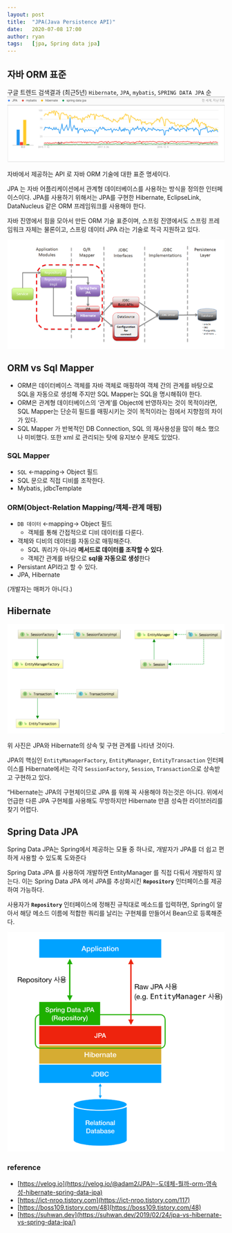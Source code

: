```yaml
---
layout: post
title:  "JPA(Java Persistence API)"
date:   2020-07-08 17:00
author: ryan
tags:	[jpa, Spring data jpa]
---
```


## 자바 ORM 표준

구글 트렌드 검색결과 (최근5년)
`Hibernate`, `JPA`, `mybatis`, `SPRING DATA JPA` 순
![](/files/posts/202007/jpa_img_04.png)

자바에서 제공하는 API 로 자바 ORM 기술에 대한 표준 명세이다.

JPA 는 자바 어플리케이션에서 관계형 데이터베이스를 사용하는 방식을 정의한 인터페이스이다. JPA를 사용하기 위해서는 JPA를 구현한 Hibernate, EclipseLink, DataNucleus 같은 ORM 프레임워크를 사용해야 한다. 

자바 진영에서 힘을 모아서 만든 ORM 기술 표준이며, 스프링 진영에서도 스프링 프레임워크 자체는 물론이고, 스프링 데이터 JPA 라는 기술로 적극 지원하고 있다.

![](/files/posts/202007/jpa_img_01.png)

## ORM vs Sql Mapper

- ORM은 데이터베이스 객체를 자바 객체로 매핑하여 객체 간의 관계를 바탕으로 SQL을 자동으로 생성해 주지만 SQL Mapper는 SQL을 명시해줘야 한다.
- ORM은 관계형 데이터베이스의 ‘관계’를 Object에 반영하자는 것이 목적이라면, SQL Mapper는 단순히 필드를 매핑시키는 것이 목적이라는 점에서 지향점의 차이가 있다.
- SQL Mapper 가 반복적인 DB Connection, SQL 의 재사용성을 많이 해소 했으나 미비했다. 또한 xml 로 관리되는 탓에 유지보수 문제도 있었다.

### SQL Mapper

- `SQL` ←mapping→ Object 필드
- SQL 문으로 직접 디비를 조작한다.
- Mybatis, jdbcTemplate

### ORM(Object-Relation Mapping/객체-관계 매핑)

- `DB 데이터` ←mapping→ Object 필드
    - 객체를 통해 간접적으로 디비 데이터를 다룬다.
- 객체와 디비의 데이터를 자동으로 매핑해준다.
    - SQL 쿼리가 아니라 **메서드로 데이터를 조작할 수 있다**.
    - 객체간 관계를 바탕으로 **sql을 자동으로 생성**한다
- Persistant API라고 할 수 있다.
- JPA, Hibernate

(개발자는 매퍼가 아니다.)

## Hibernate

![](/files/posts/202007/jpa_img_02.png)

위 사진은 JPA와 Hibernate의 상속 및 구현 관계를 나타낸 것이다. 

JPA의 핵심인 `EntityManagerFactory`, `EntityManager`, `EntityTransaction` 인터페이스를 Hibernate에서는 각각 `SessionFactory`, `Session`, `Transaction`으로 상속받고 구현하고 있다.

“Hibernate는 JPA의 구현체이므로 JPA 를 위해 꼭 사용해야 하는것은 아니다. 위에서 언급한 다른 JPA 구현체를 사용해도 무방하지만 Hibernate 만큼 성숙한 라이브러리를 찾기 어렵다.

## Spring Data JPA

Spring Data JPA는 Spring에서 제공하는 모듈 중 하나로, 개발자가 JPA를 더 쉽고 편하게 사용할 수 있도록 도와준다

Spring Data JPA 를 사용하여 개발하면 EntityManager 를 직접 다뤄서 개발하지 않는다. 이는 Spring Data JPA 에서  JPA를 추상화시킨 **`Repository`**  인터페이스를 제공하여 가능하다. 

사용자가 **`Repository`**  인터페이스에 정해진 규칙대로 메소드를 입력하면, Spring이 알아서 해당 메소드 이름에 적합한 쿼리를 날리는 구현체를 만들어서 Bean으로 등록해준다.

![](/files/posts/202007/jpa_img_03.png)


### reference
  * [https://velog.io](https://velog.io/@adam2/JPA는-도데체-뭘까-orm-영속성-hibernate-spring-data-jpa)
  * [https://ict-nroo.tistory.com](https://ict-nroo.tistory.com/117)
  * [https://boss109.tistory.com/48](https://boss109.tistory.com/48)
  * [https://suhwan.dev](https://suhwan.dev/2019/02/24/jpa-vs-hibernate-vs-spring-data-jpa/)
